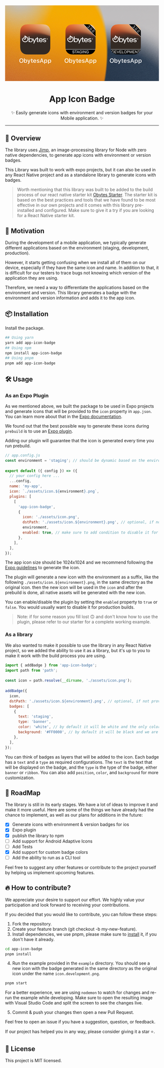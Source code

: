 <p align="center">
    <img alt="App Icon Badge" src="./screenshot.png"   />
</p>
<h1 align="center">
App Icon Badge
</h1>
<p align="center">
✨ Easily generate icons with environment and version badges for your Mobile application. ✨
</p>

<hr/>

## 👀 Overview

The library uses [Jimp](https://www.npmjs.com/package/jimp), an image-processing library for Node with zero native dependencies, to generate app icons with environment or version badges.

This Library was built to work with expo projects, but it can also be used in any React Native project and as a standalone library to generate icons with badges.

> Worth mentioning that this library was built to be added to the build process of our react native starter kit [Obytes Starter](https://starter.obytes.com/). The starter kit is based on the best practices and tools that we have found to be most effective in our own projects and it comes with this library pre-installed and configured. Make sure to give it a try if you are looking for a React Native starter kit.

## 🚀 Motivation

During the development of a mobile application, we typically generate different applications based on the environment (staging, development, production).

However, it starts getting confusing when we install all of them on our device, especially if they have the same icon and name. In addition to that, it is difficult for our testers to trace bugs not knowing which version of the application they are using.

Therefore, we need a way to differentiate the applications based on the environment and version. This library generates a badge with the environment and version information and adds it to the app icon.

## 📦 Installation

Install the package.

```bash
## Using yarn
yarn add app-icon-badge
## Using npm
npm install app-icon-badge
## Using pnpm
pnpm add app-icon-badge
```

## 🛠️ Usage

### As an Expo Plugin

As we mentioned above, we built the package to be used in Expo projects and generate icons that will be provided to the `icon` property in `app.json`. You can learn more about that in the [Expo documentation](https://docs.expo.dev/develop/user-interface/app-icons).

We found out that the best possible way to generate these icons during `prebuild` is to use an [Expo plugin](https://docs.expo.dev/modules/config-plugin-and-native-module-tutorial/#4-creating-a-new-config-plugin).

Adding our plugin will guarantee that the icon is generated every time you run prebuild.

```javascript
// app.config.js
const environment = 'staging'; // should be dynamic based on the environment

export default ({ config }) => ({
  // your config here ...
  ...config,
  name: 'my-app',
  icon: `./assets/icon.${environment}.png`,
  plugins: [
    [
      'app-icon-badge',
      {
        icon: './assets/icon.png',
        dstPath: './assets/icon.${environment}.png', // optional, if not provided the icon will be generated in the same directory as the original icon under  the name 'icon.result.png'
        environment,
        enabled: true, // make sure to add condition to disable it for production builds
      },
    ],
  ],
});
```

The app icon size should be 1024x1024 and we recommend following the [Expo guidelines](https://docs.expo.dev/develop/user-interface/app-icons) to generate the icon.

The plugin will generate a new icon with the environment as a suffix, like the following `./assets/icon.${environment}.png`, in the same directory as the original icon. then the new icon will be used in the `icon` and after the prebuild is done, all native assets will be generated with the new icon.

You can enable/disable the plugin by setting the `enabled` property to `true` or `false`. You would usually want to disable it for production builds.

> Note: if for some reason you fill lost 🙃 and don't know how to use the plugin, please refer to our starter for a complete working example.

### As a library

We also wanted to make it possible to use the library in any React Native project, so we added the ability to use it as a library, but it's up to you to make it work with the build process you are using.

```javascript
import { addBadge } from 'app-icon-badge';
import path from 'path';

const icon = path.resolve(__dirname, './assets/icon.png');

addBadge({
  icon,
  dstPath: './assets/icon.${environment}.png', // optional, if not provided the icon will be generated in the same directory as the original icon under  the name 'icon.result.png'
  badges: [
    {
      text: 'staging',
      type: 'banner',
      color: 'white', // by default it will be white and the only color supported for now is white and black
      background: '#FF0000', // by default it will be black and we are only supporting hex format for colors
    },
  ],
});
```

You can think of badges as layers that will be added to the icon. Each badge has a `text` and a `type` as required configurations. The `text` is the text that will be displayed on the badge, and the `type` is the type of the badge, either `banner` or `ribbon`. You can also add `position`, `color`, and `background` for more customization.

## 🚧 RoadMap

The library is still in its early stages. We have a lot of ideas to improve it and make it more useful. Here are some of the things we have already had the chance to implement, as well as our plans for additions in the future:

- [x] Generate icons with environment & version badges for ios
- [x] Expo plugin
- [x] publish the library to npm
- [ ] Add support for Android Adaptive Icons
- [ ] Add Tests
- [x] Add support for custom badge colors
- [ ] Add the ability to run as a CLI tool

Feel free to suggest any other features or contribute to the project yourself by helping us implement upcoming features.

## 🔥 How to contribute?

We appreciate your desire to support our effort. We highly value your participation and look forward to receiving your contributions.

If you decided that you would like to contribute, you can follow these steps:

1. Fork the repository.
2. Create your feature branch (git checkout -b my-new-feature).
3. Install dependencies, we use pnpm, please make sure to [install](https://pnpm.io/installation) it, if you don't have it already.

```bash
cd app-icon-badge
pnpm install
```

4. Run the example provided in the `example` directory. You should see a new icon with the badge generated in the same directory as the original icon under the name `icon.development.png`.

```bash
pnpm start
```

For a better experience, we are using `nodemon` to watch for changes and re-run the example while developing. Make sure to open the resulting image with Visual Studio Code and split the screen to see the changes live.

5. Commit & push your changes then open a new Pull Request.

Feel free to open an issue if you have a suggestion, question, or feedback.

If our project has helped you in any way, please consider giving it a star ⭐️.

## 📝 License

This project is MIT licensed.
